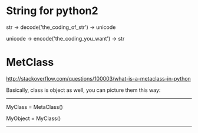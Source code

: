 String for python2 
=======================

str  -> decode('the_coding_of_str') -> unicode

unicode -> encode('the_coding_you_want') -> str

MetClass
=======================

http://stackoverflow.com/questions/100003/what-is-a-metaclass-in-python

Basically, class is object as well, you can picture them this way:

---------------------

MyClass = MetaClass()

MyObject = MyClass()

---------------------